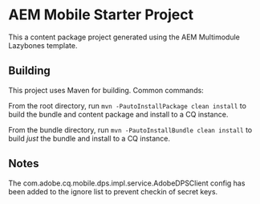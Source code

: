 # AEM Mobile Starter Project

This a content package project generated using the AEM Multimodule Lazybones template.

## Building

This project uses Maven for building. Common commands:

From the root directory, run ``mvn -PautoInstallPackage clean install`` to build the bundle and content package and install to a CQ instance.

From the bundle directory, run ``mvn -PautoInstallBundle clean install`` to build *just* the bundle and install to a CQ instance.

## Notes

The com.adobe.cq.mobile.dps.impl.service.AdobeDPSClient config has been added to the ignore list to prevent checkin of secret keys.


